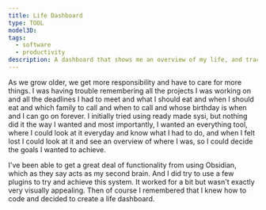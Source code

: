 ```yaml
---
title: Life Dashboard
type: TOOL
model3D: 
tags:
  - software
  - productivity
description: A dashboard that shows me an overview of my life, and tracks some of it
---
```

As we grow older, we get more responsibility and have to care for more things. I was having trouble remembering all the projects I was working on and all the deadlines I had to meet and what I should eat and when I should eat and which family to call and when to call and whose birthday is when and I can go on forever.  I initially tried using ready made sysi, but nothing did it the way I wanted and most importantly, I wanted an everything tool, where I could look at it everyday and know what I had to do, and when I felt lost I could look at it and see an overview of where I was, so I could decide the goals I wanted to achieve. 

I've been able to get a great deal of functionality from using Obsidian, which as they say acts as my second brain. And I did try to use a few plugins to try and achieve this system. It worked for a bit but wasn't exactly very visually appealing. Then of course I remembered that I knew how to code and decided to create a life dashboard.